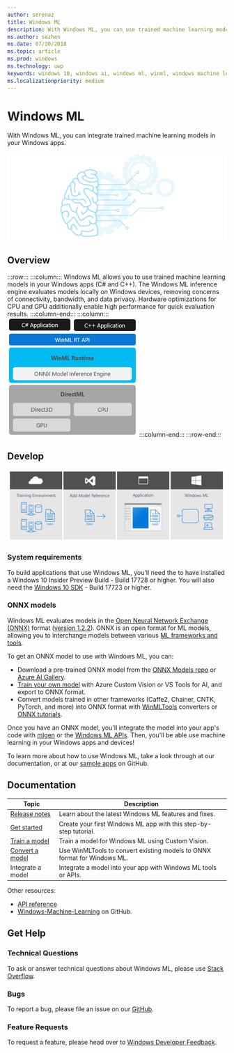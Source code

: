 ```yaml
---
author: serenaz
title: Windows ML
description: With Windows ML, you can use trained machine learning models in your Windows applications.
ms.author: sezhen
ms.date: 07/30/2018
ms.topic: article
ms.prod: windows
ms.technology: uwp
keywords: windows 10, windows ai, windows ml, winml, windows machine learning
ms.localizationpriority: medium
---
```


# Windows ML

With Windows ML, you can integrate trained machine learning models in your Windows apps.

![Windows ML graphic](images/winml-graphic.png)

## Overview

:::row:::
    :::column:::
    Windows ML allows you to use trained machine learning models in your Windows apps (C# and C++). The Windows ML inference engine evaluates models locally on Windows devices, removing concerns of connectivity, bandwidth, and data privacy. Hardware optimizations for CPU and GPU additionally enable high performance for quick evaluation results.
    :::column-end:::
    :::column:::
        ![windows ml layers](images/winml-layers.png)
    :::column-end:::
:::row-end:::

## Develop

![windows ml developer flow](images/winml-flow.png)

### System requirements

To build applications that use Windows ML, you'll need the to have installed a Windows 10 Insider Preview Build - Build 17728 or higher. You will also need the [Windows 10 SDK](https://www.microsoft.com/en-us/software-download/windowsinsiderpreviewSDK) - Build 17723 or higher.

### ONNX models

Windows ML evaluates models in the [Open Neural Network Exchange (ONNX)](https://onnx.ai) format ([version 1.2.2](https://github.com/onnx/onnx/tree/rel-1.2.2)). ONNX is an open format for ML models, allowing you to interchange models between various [ML frameworks and tools](http://onnx.ai/supported-tools).

To get an ONNX model to use with Windows ML, you can:

- Download a pre-trained ONNX model from the [ONNX Models repo](https://github.com/onnx/models) or [Azure AI Gallery](https://gallery.azure.ai/browse?winml=true).
- [Train your own model](train-model-custom-vision.md) with Azure Custom Vision or VS Tools for AI, and export to ONNX format.
- Convert models trained in other frameworks (Caffe2, Chainer, CNTK, PyTorch, and more) into ONNX format with [WinMLTools](convert-model-winmltools.md) converters or [ONNX tutorials](https://github.com/onnx/tutorials).

Once you have an ONNX model, you'll integrate the model into your app's code with [mlgen](mlgen.md) or the [Windows ML APIs](winml-api-guide.md). Then, you'll be able use machine learning in your Windows apps and devices!

To learn more about how to use Windows ML, take a look through at our documentation, or at our [sample apps](https://github.com/Microsoft/Windows-Machine-Learning/tree/RS5) on GitHub.

## Documentation

| Topic | Description |
| - | - |
| [Release notes](release-notes.md) | Learn about the latest Windows ML features and fixes. |
| [Get started](get-started-uwp.md) | Create your first Windows ML app with this step-by-step tutorial. |
| [Train a model](train-model-custom-vision.md) | Train a model for Windows ML using Custom Vision. |
| [Convert a model](convert-model-winmltools.md) | Use WinMLTools to convert existing models to ONNX format for Windows ML. |
| Integrate a model | Integrate a model into your app with Windows ML tools or APIs. |

Other resources:

- [API reference](https://docs.microsoft.com/uwp/api/windows.ai.machinelearning)
- [Windows-Machine-Learning](https://github.com/Microsoft/Windows-Machine-Learning/tree/RS5) on GitHub.

## Get Help

### Technical Questions

To ask or answer technical questions about Windows ML, please use [Stack Overflow](https://stackoverflow.com/questions/tagged/windows-machine-learning).

### Bugs

To report a bug, please file an issue on our [GitHub](https://github.com/Microsoft/Windows-Machine-Learning/issues).

### Feature Requests

To request a feature, please head over to [Windows Developer Feedback](https://wpdev.uservoice.com/).
